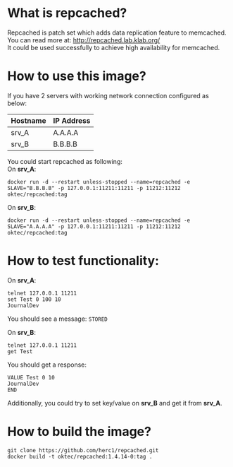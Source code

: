 # What is repcached? 
Repcached is patch set which adds data replication feature to memcached.  
You can read more at: http://repcached.lab.klab.org/  
It could be used successfully to achieve high availability for memcached.

# How to use this image? 
If you have 2 servers with working network connection configured as below:  

|Hostname|IP Address|
|--------|----------|
|srv_A|A.A.A.A|
|srv_B|B.B.B.B|

You could start repcached as following:  
On **srv_A**:
```
docker run -d --restart unless-stopped --name=repcached -e SLAVE="B.B.B.B" -p 127.0.0.1:11211:11211 -p 11212:11212 oktec/repcached:tag
```  
On **srv_B**:
```
docker run -d --restart unless-stopped --name=repcached -e SLAVE="A.A.A.A" -p 127.0.0.1:11211:11211 -p 11212:11212 oktec/repcached:tag
```

# How to test functionality:

On **srv_A**:
``` 
telnet 127.0.0.1 11211 
set Test 0 100 10 
JournalDev
```

You should see a message: ```STORED```

On **srv_B**:
```
telnet 127.0.0.1 11211
get Test
```
You should get a response:  
```
VALUE Test 0 10
JournalDev
END
```

Additionally, you could try to set key/value on **srv_B** and get it from **srv_A**.

# How to build the image?
``` 
git clone https://github.com/herc1/repcached.git
docker build -t oktec/repcached:1.4.14-0:tag . 
```